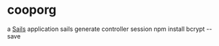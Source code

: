 # cooporg

a [Sails](http://sailsjs.org) application
sails generate controller session
npm install bcrypt --save
